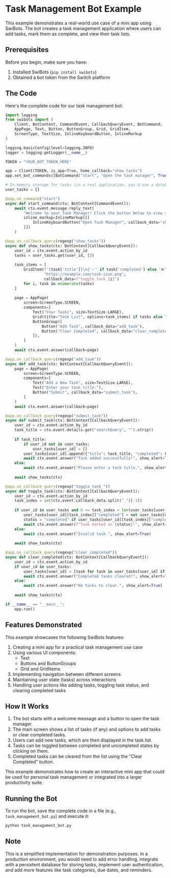 # Task Management Bot Example

This example demonstrates a real-world use case of a mini app using SwiBots. The bot creates a task management application where users can add tasks, mark them as complete, and view their task lists.

## Prerequisites

Before you begin, make sure you have:

1. Installed SwiBots (`pip install swibots`)
2. Obtained a bot token from the Switch platform

## The Code

Here's the complete code for our task management bot:

```python
import logging
from swibots import (
    Client, BotContext, CommandEvent, CallbackQueryEvent, BotCommand,
    AppPage, Text, Button, ButtonGroup, Grid, GridItem,
    ScreenType, TextSize, InlineKeyboardButton, InlineMarkup
)

logging.basicConfig(level=logging.INFO)
logger = logging.getLogger(__name__)

TOKEN = "YOUR_BOT_TOKEN_HERE"

app = Client(TOKEN, is_app=True, home_callback="show_tasks")
app.set_bot_commands([BotCommand("start", "Open the task manager", True)])

# In-memory storage for tasks (in a real application, you'd use a database)
user_tasks = {}

@app.on_command("start")
async def start_command(ctx: BotContext[CommandEvent]):
    await ctx.event.message.reply_text(
        "Welcome to your Task Manager! Click the button below to view your tasks.",
        inline_markup=InlineMarkup([[
            InlineKeyboardButton("Open Task Manager", callback_data="show_tasks", app=True)
        ]])
    )

@app.on_callback_query(regexp("show_tasks"))
async def show_tasks(ctx: BotContext[CallbackQueryEvent]):
    user_id = ctx.event.action_by_id
    tasks = user_tasks.get(user_id, [])
    
    task_items = [
        GridItem(f"{task['title']}\n{'✅' if task['completed'] else '❌'}", 
                 "https://example.com/task-icon.png",
                 callback_data=f"toggle_task_{i}")
        for i, task in enumerate(tasks)
    ]
    
    page = AppPage(
        screen=ScreenType.SCREEN,
        components=[
            Text("Your Tasks", size=TextSize.LARGE),
            Grid(title="Task List", options=task_items) if tasks else Text("No tasks yet. Add some tasks!"),
            ButtonGroup([
                Button("Add Task", callback_data="add_task"),
                Button("Clear Completed", callback_data="clear_completed"),
            ]),
        ]
    )
    await ctx.event.answer(callback=page)

@app.on_callback_query(regexp("add_task"))
async def add_task(ctx: BotContext[CallbackQueryEvent]):
    page = AppPage(
        screen=ScreenType.SCREEN,
        components=[
            Text("Add a New Task", size=TextSize.LARGE),
            Text("Enter your task title:"),
            Button("Submit", callback_data="submit_task"),
        ]
    )
    await ctx.event.answer(callback=page)

@app.on_callback_query(regexp("submit_task"))
async def submit_task(ctx: BotContext[CallbackQueryEvent]):
    user_id = ctx.event.action_by_id
    task_title = ctx.event.details.get("searchQuery", "").strip()
    
    if task_title:
        if user_id not in user_tasks:
            user_tasks[user_id] = []
        user_tasks[user_id].append({"title": task_title, "completed": False})
        await ctx.event.answer("Task added successfully!", show_alert=True)
    else:
        await ctx.event.answer("Please enter a task title.", show_alert=True)
    
    await show_tasks(ctx)

@app.on_callback_query(regexp("toggle_task_"))
async def toggle_task(ctx: BotContext[CallbackQueryEvent]):
    user_id = ctx.event.action_by_id
    task_index = int(ctx.event.callback_data.split("_")[-1])
    
    if user_id in user_tasks and 0 <= task_index < len(user_tasks[user_id]):
        user_tasks[user_id][task_index]["completed"] = not user_tasks[user_id][task_index]["completed"]
        status = "completed" if user_tasks[user_id][task_index]["completed"] else "uncompleted"
        await ctx.event.answer(f"Task marked as {status}!", show_alert=True)
    else:
        await ctx.event.answer("Invalid task.", show_alert=True)
    
    await show_tasks(ctx)

@app.on_callback_query(regexp("clear_completed"))
async def clear_completed(ctx: BotContext[CallbackQueryEvent]):
    user_id = ctx.event.action_by_id
    if user_id in user_tasks:
        user_tasks[user_id] = [task for task in user_tasks[user_id] if not task["completed"]]
        await ctx.event.answer("Completed tasks cleared!", show_alert=True)
    else:
        await ctx.event.answer("No tasks to clear.", show_alert=True)
    
    await show_tasks(ctx)

if __name__ == "__main__":
    app.run()
```

## Features Demonstrated

This example showcases the following SwiBots features:

1. Creating a mini app for a practical task management use case
2. Using various UI components:
   - Text
   - Buttons and ButtonGroups
   - Grid and GridItems
3. Implementing navigation between different screens
4. Maintaining user state (tasks) across interactions
5. Handling user actions like adding tasks, toggling task status, and clearing completed tasks

## How It Works

1. The bot starts with a welcome message and a button to open the task manager.
2. The main screen shows a list of tasks (if any) and options to add tasks or clear completed tasks.
3. Users can add new tasks, which are then displayed in the task list.
4. Tasks can be toggled between completed and uncompleted states by clicking on them.
5. Completed tasks can be cleared from the list using the "Clear Completed" button.

This example demonstrates how to create an interactive mini app that could be used for personal task management or integrated into a larger productivity suite.

## Running the Bot

To run the bot, save the complete code in a file (e.g., `task_management_bot.py`) and execute it:

```bash
python task_management_bot.py
```

## Note

This is a simplified implementation for demonstration purposes. In a production environment, you would need to add error handling, integrate with a persistent database for storing tasks, implement user authentication, and add more features like task categories, due dates, and reminders.